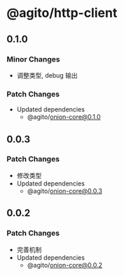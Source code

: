 # @agito/http-client

## 0.1.0

### Minor Changes

- 调整类型, debug 输出

### Patch Changes

- Updated dependencies
  - @agito/onion-core@0.1.0

## 0.0.3

### Patch Changes

- 修改类型
- Updated dependencies
  - @agito/onion-core@0.0.3

## 0.0.2

### Patch Changes

- 完善机制
- Updated dependencies
  - @agito/onion-core@0.0.2
